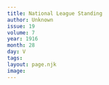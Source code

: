 ```yaml
---
title: National League Standing
author: Unknown
issue: 19
volume: 7
year: 1916
month: 28
day: V
tags:
layout: page.njk
image:
---
```

